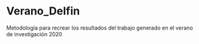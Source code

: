 # Verano_Delfin
Metodología para recrear los resultados del trabajo generado en el verano de investigación 2020
